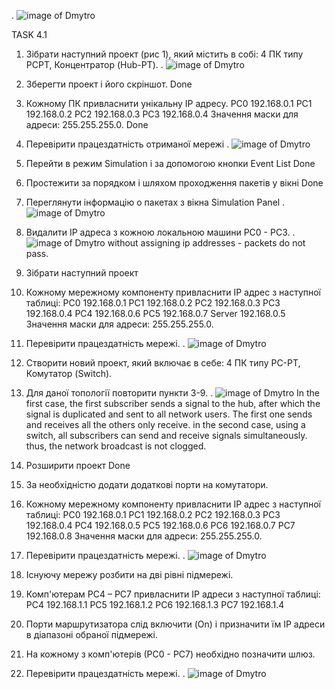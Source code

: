 
[](https://Screens2.github.com/).
![image of Dmytro](https://github.com/DmytroOkhrimenko/Devops_online_Kyev_2020Q42021Q1/blob/main/m2/Task4.1/Screens4/1.png)



TASK 4.1
1. Зібрати наступний проект (рис 1), який містить в собі: 4 ПК типу PCPT, Концентратор (Hub-PT). 
[](https://Screens2.github.com/).
![image of Dmytro](https://github.com/DmytroOkhrimenko/Devops_online_Kyev_2020Q42021Q1/blob/main/m2/Task4.1/Screens4/1.png)
2. Зберегти проект і його скріншот.
Done
3. Кожному ПК привласнити унікальну IP адресу. 
PC0 192.168.0.1
PC1 192.168.0.2
PC2 192.168.0.3
PC3 192.168.0.4
Значення маски для адреси: 255.255.255.0.
Done
4. Перевірити працездатність отриманої мережі 
[](https://Screens2.github.com/).
![image of Dmytro](https://github.com/DmytroOkhrimenko/Devops_online_Kyev_2020Q42021Q1/blob/main/m2/Task4.1/Screens4/4.png)
5. Перейти в режим Simulation і за допомогою кнопки Event List
Done
6. Простежити за порядком і шляхом проходження пакетів у вікні
Done
7. Переглянути інформацію о пакетах з вікна Simulation Panel
[](https://Screens2.github.com/).
![image of Dmytro](https://github.com/DmytroOkhrimenko/Devops_online_Kyev_2020Q42021Q1/blob/main/m2/Task4.1/Screens4/7.png)
8. Видалити IP адреса з кожною локальною машини PC0 - PC3.
[](https://Screens2.github.com/).
![image of Dmytro](https://github.com/DmytroOkhrimenko/Devops_online_Kyev_2020Q42021Q1/blob/main/m2/Task4.1/Screens4/8.png)
without assigning ip addresses - packets do not pass.
9. Зібрати наступний проект 
10. Кожному мережному компоненту привласнити IP адрес з наступної таблиці:
PC0 192.168.0.1
PC1 192.168.0.2
PC2 192.168.0.3
PC3 192.168.0.4
PC4 192.168.0.6
PC5 192.168.0.7
Server 192.168.0.5
Значення маски для адреси: 255.255.255.0.
11. Перевірити працездатність мережі.
[](https://Screens2.github.com/).
![image of Dmytro](https://github.com/DmytroOkhrimenko/Devops_online_Kyev_2020Q42021Q1/blob/main/m2/Task4.1/Screens4/9.png)
12. Створити новий проект, який включає в себе: 4 ПК типу PC-PT, Комутатор (Switch). 

13. Для даної топології повторити пункти 3-9. 
[](https://Screens2.github.com/).
![image of Dmytro](https://github.com/DmytroOkhrimenko/Devops_online_Kyev_2020Q42021Q1/blob/main/m2/Task4.1/Screens4/10.png)
In the first case, the first subscriber sends a signal to the hub, after which the signal 
is duplicated and sent to all network users. The first one sends and receives all the others 
only receive. in the second case, using a switch, all subscribers can send and receive signals
simultaneously. thus, the network broadcast is not clogged.
14. Розширити проект
Done 
15. За необхідністю додати додаткові порти на комутатори. 
16. Кожному мережному компоненту привласнити IP адрес з наступної таблиці:
PC0 192.168.0.1
PC1 192.168.0.2
PC2 192.168.0.3
PC3 192.168.0.4
PC4 192.168.0.5
PC5 192.168.0.6
PC6 192.168.0.7
PC7 192.168.0.8
Значення маски для адреси: 255.255.255.0.
17. Перевірити працездатність мережі.
[](https://Screens2.github.com/).
![image of Dmytro](https://github.com/DmytroOkhrimenko/Devops_online_Kyev_2020Q42021Q1/blob/main/m2/Task4.1/Screens4/17.png)
18. Існуючу мережу розбити на дві рівні підмережі.
19. Комп'ютерам РС4 – РС7 привласнити IP адреси з наступної  таблиці:
PC4 192.168.1.1
PC5 192.168.1.2
PC6 192.168.1.3
PC7 192.168.1.4

20. Порти маршрутизатора слід включити (On) і призначити їм IP адреси в діапазоні обраної підмережі.
21. На кожному з комп'ютерів (РС0 - РС7) необхідно позначити шлюз.

22. Перевірити працездатність мережі.
[](https://Screens2.github.com/).
![image of Dmytro](https://github.com/DmytroOkhrimenko/Devops_online_Kyev_2020Q42021Q1/blob/main/m2/Task4.1/Screens4/18.png)

